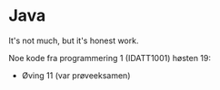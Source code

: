 # Java
It's not much, but it's honest work.

Noe kode fra programmering 1 (IDATT1001) høsten 19:
* Øving 11 (var prøveeksamen)
